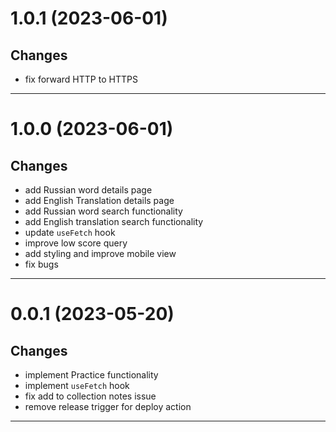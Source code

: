<a name="1.0.1"></a>

# 1.0.1 (2023-06-01)

## Changes

- fix forward HTTP to HTTPS

---

<a name="1.0.0"></a>

# 1.0.0 (2023-06-01)

## Changes

- add Russian word details page
- add English Translation details page
- add Russian word search functionality
- add English translation search functionality
- update `useFetch` hook
- improve low score query
- add styling and improve mobile view
- fix bugs

---

<a name="0.0.1"></a>

# 0.0.1 (2023-05-20)

## Changes

- implement Practice functionality
- implement `useFetch` hook
- fix add to collection notes issue
- remove release trigger for deploy action

---
